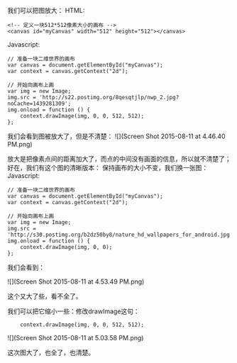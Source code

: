 我们可以把图放大：
HTML:
```
<!-- 定义一块512*512像素大小的画布 -->
<canvas id="myCanvas" width="512" height="512"></canvas>
```
Javascript:

```
// 准备一块二维世界的画布
var canvas = document.getElementById("myCanvas");
var context = canvas.getContext("2d");

// 开始向画布上画
var img = new Image;
img.src = 'http://s22.postimg.org/8qesqtjlp/nwp_2.jpg?noCache=1439281309';
img.onload = function () {
    context.drawImage(img, 0, 0, 512, 512);
};
```
我们会看到图被放大了，但是不清楚：
![](Screen Shot 2015-08-11 at 4.46.40 PM.png)


放大是把像素点间的距离加大了，而点的中间没有画面的信息，所以就不清楚了；好在，我们有这个图的清晰版本：
保持画布的大小不变，我们换一张图：
Javascript:
```
// 准备一块二维世界的画布
var canvas = document.getElementById("myCanvas");
var context = canvas.getContext("2d");

// 开始向画布上画
var img = new Image;
img.src = 'http://s30.postimg.org/b2dz50by8/nature_hd_wallpapers_for_android.jpg';
img.onload = function () {
    context.drawImage(img, 0, 0);
};
```

我们会看到：

![](Screen Shot 2015-08-11 at 4.53.49 PM.png)

这个又大了些，看不全了。

我们可以把它缩小一些：修改drawImage这句：
```
    context.drawImage(img, 0, 0, 512, 512);
```
![](Screen Shot 2015-08-11 at 5.03.58 PM.png)

这次图大了，也全了，也清楚。

